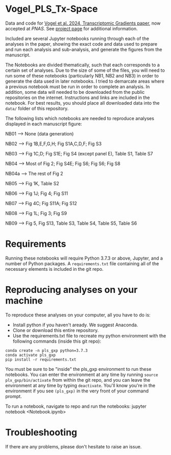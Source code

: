 # Vogel_PLS_Tx-Space
Data and code for [Vogel et al. 2024, Transcriptomic Gradients paper](https://www.pnas.org/doi/10.1073/pnas.2219137121), now accepted at *PNAS*. See [project page](https://pennlinc.github.io/Vogel_PLS_Tx-Space/) for additional information.

Included are several Jupyter notebooks running through each of the analyses in the paper, showing the exact code and data used to prepare and run each analysis and sub-analysis, and generate the figures from the manuscript.

The Notebooks are divided thematically, such that each corresponds to a certain set of analyses. Due to the size of some of the files, you will need to run some of these notebooks (particularly NB1, NB2 and NB3) in order to generate the data used in later notebooks. I tried to demarcate areas where a previous notebook must be run in order to complete an analysis. In addition, some data will needed to be downloaded from the public repositories on the internet. Instructions and links are included in the notebook. For best results, you should place all downloaded data into the `data/` folder of this repository.

The following lists which notebooks are needed to reproduce analyses displayed in each manuscript figure:

NB01 --> None (data generation)

NB02 --> Fig 1B,E,F,G,H; Fig S1A,C,D,F; Fig S3

NB03 --> Fig 1C,D; Fig S1E; Fig S4 (except panel E), Table S1, Table S7

NB04 --> Most of Fig 2; Fig S4E; Fig S6; Fig S6; Fig S8

NB04a --> The rest of Fig 2

NB05 --> Fig 1K, Table S2

NB06 --> Fig 1J; Fig 4; Fig S11

NB07 --> Fig 4C; Fig S11A; Fig S12

NB08 --> Fig 1L; Fig 3; Fig S9

NB09 --> Fig 5, Fig S13, Table S3, Table S4, Table S5, Table S6

# Requirements
Running these notebooks will require Python 3.7.3 or above, Jupyter, and a number of Python packages. A `requirements.txt` file containing all of the necessary elements is included in the git repo. 

# Reproducing analyses on your machine
To reproduce these analyses on your computer, all you have to do is:

* Install python if you haven't aready. We suggest Anaconda.
* Clone or download this entire repository.
* Use the requirements.txt file to recreate my python environment with the following commands (inside this git repo):

```
conda create -n pls_gxp python=3.7.3
conda activate pls_gxp
pip install -r requirements.txt
```

You must be sure to be "inside" the pls_gxp environment to run these notebooks. You can enter the environment at any time by running `source plx_gxp/bin/activate` from within the git repo, and you can leave the environment at any time by typing `deactivate`. You'll know you're in the environment if you see `(pls_gxp)` in the very front of your command prompt.

To run a notebook, navigate to repo and run the notebooks: jupyter notebook <Notebook.ipynb>

# Troubleshooting
If there are any problems, please don't hesitate to raise an issue.
